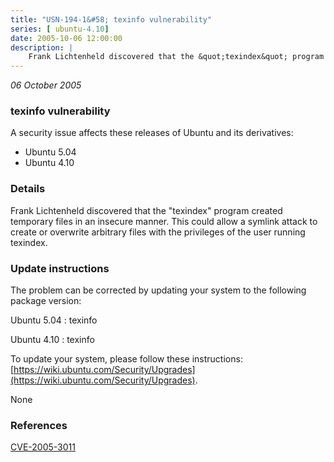 ```yaml
---
title: "USN-194-1&#58; texinfo vulnerability"
series: [ ubuntu-4.10]
date: 2005-10-06 12:00:00
description: |
    Frank Lichtenheld discovered that the &quot;texindex&quot; program created temporary files in an insecure manner. This could allow a symlink attack to create or overwrite arbitrary files with the privileges of the user running texindex.
--- 
```

 
 

*06 October 2005*

### texinfo vulnerability

A security issue affects these releases of Ubuntu and its derivatives:

* Ubuntu 5.04
* Ubuntu 4.10

### Details

Frank Lichtenheld discovered that the &quot;texindex&quot; program created temporary files in an insecure manner. This could allow a symlink attack to create or overwrite arbitrary files with the privileges of the user running texindex.

### Update instructions

The problem can be corrected by updating your system to the following package version:

Ubuntu 5.04
 : texinfo 

Ubuntu 4.10
 : texinfo 

To update your system, please follow these instructions: [https://wiki.ubuntu.com/Security/Upgrades](https://wiki.ubuntu.com/Security/Upgrades).

None

### References

 
 [CVE-2005-3011](http://people.ubuntu.com/~ubuntu-security/cve/CVE-2005-3011)
 

